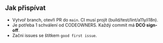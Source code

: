 ## Jak přispívat
- Vytvoř branch, otevři PR do `main`. CI musí projít (build/test/lint/a11y/i18n).
- Je potřeba 1 schválení od CODEOWNERS. Každý commit má **DCO sign-off**.
- Začni issues se štítkem `good first issue`.

